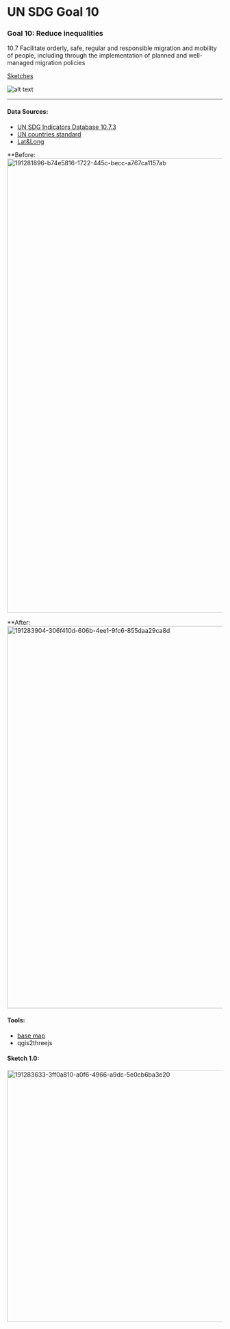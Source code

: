 # UN SDG Goal 10
### Goal 10: Reduce inequalities
10.7 Facilitate orderly, safe, regular and responsible migration and mobility of people, including through the implementation of planned and well-managed migration policies

[Sketches](https://github.com/miaomiaorepo/Major-Studio1/blob/main/01B-sketch/ReadMe.md)

![alt text](https://user-images.githubusercontent.com/19495692/191180861-9320fe43-d953-4c90-b0fb-24bea2ceb7f6.jpg)

***
#### Data Sources:
* [UN SDG Indicators Database 10.7.3](https://unstats.un.org/sdgs/dataportal/database)
* [UN countries standard](https://unstats.un.org/unsd/methodology/m49/)
* [Lat&Long](https://developers.google.com/public-data/docs/canonical/countries_csv)

**Before:
<img width="1060" alt="191281896-b74e5816-1722-445c-becc-a767ca1157ab" src="https://user-images.githubusercontent.com/19495692/192507259-80f4a38e-aa0c-4f24-89c9-5d0a35511e18.png">

**After:
<img width="892" alt="191283904-306f410d-606b-4ee1-9fc6-855daa29ca8d" src="https://user-images.githubusercontent.com/19495692/192507304-76a9ef73-ce6b-4ed4-87b2-c802c05a528e.png">


#### Tools:
* [base map](https://api.mapbox.com/styles/v1/meishuke839/ckg1ufusm05sr19p07305vx5j.html?fresh=true&title=copy&access_token=pk.eyJ1IjoibWVpc2h1a2U4MzkiLCJhIjoiY2tnMXVmMWJ5MDJldDMybGlsMDZ5djJmNiJ9.1jMRjBhk0-71kF9w0FDeIA#1.07/-13.2/-43.8)
* qgis2threejs

#### Sketch 1.0:
<img width="588" alt="191283633-3ff0a810-a0f6-4966-a9dc-5e0cb6ba3e20" src="https://user-images.githubusercontent.com/19495692/192507569-2f02c718-8e3b-42d2-a2a4-ca4f1493b635.png">
